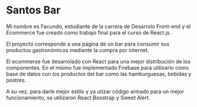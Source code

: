 # Santos Bar

Mi nombre es Facundo, estudiante de la carrera de Desarrolo Front-end y el Ecommerce fue creado como trabajo final para el curso de React.js.

El proyecto corresponde a una página de un bar para consumir sus productos gastronómicos mediante la compra por internet.

El ecommerse fue desarrolado con React para una mejor distribución de los componentes.
En el mismo fue implementado Firebase para utilizarlo como base de datos con los productos del bar como las hamburguesas, bebidas y postres.

A su vez, para darle mejor estilo y ya utizar código armado para un mejor funcionamiento, se utilizaron React Boostrap y Sweet Alert.

